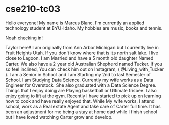 # cse210-tc03


Hello everyone!
My name is Marcus Blanc.
I'm currently an applied technology student at BYU-Idaho.
My hobbies are music, books and tennis.


Noah checking in!



Taylor here!! I am originally from Ann Arbor Michigan but I currently live in Fruit Heights Utah. If you don't know where that is its north salt lake. I live close to Lagoon. I am Married and have a 5 month old daughter Named Carter. We also have a 2 year old Australian Shepherd named Tucker. If you so feel inclined, You can check him out on Instagram, ( @Living_with_Tucker ). I am a Senior in School and I am Starting my 2nd to last Semester of School. I am Studying Data Science. Currently my wife works as a Data Engineer for Overstock. She also graduated with a Data Science Degree. Things that I enjoy doing are Playing basketball or Ultimate frisbee. I also enjoy going to lift at the gym. Recently I have started to pick up on learning how to cook and have really enjoyed that. While My wife works, I attend school, work as a Real estate Agent and take care of Carter full time. It has been an adjustment for me being a stay at home dad while I finish school but I have loved watching Carter grow and develop.

